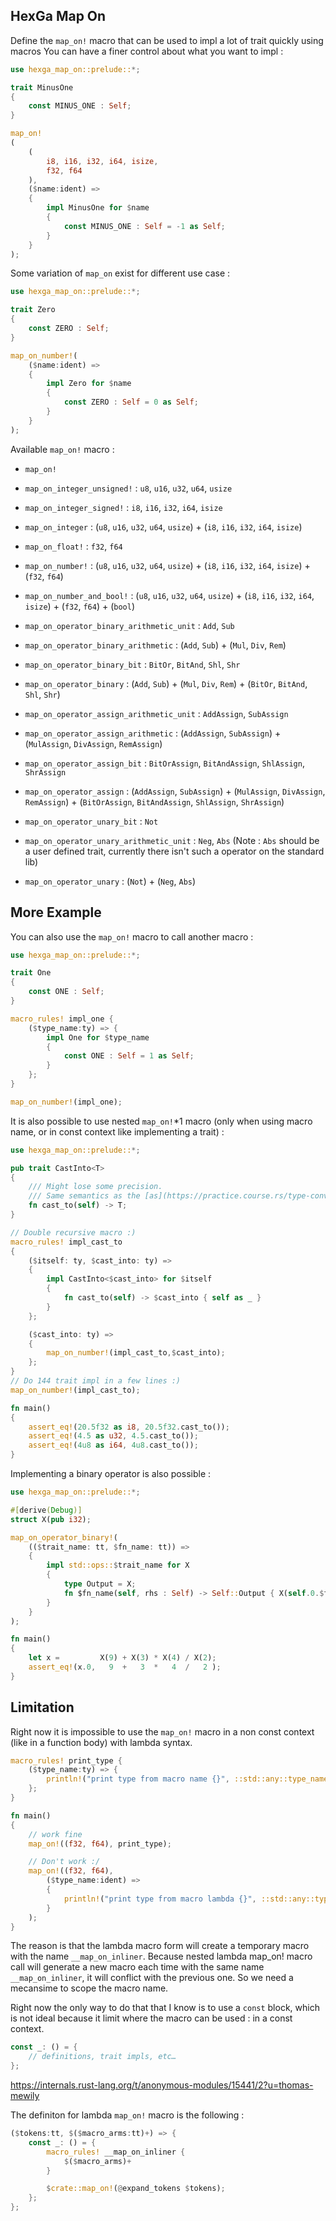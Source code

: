 ## HexGa Map On

Define the `map_on!` macro that can be used to impl a lot of trait quickly using macros
You can have a finer control about what you want to impl :

```rust
use hexga_map_on::prelude::*;

trait MinusOne
{
    const MINUS_ONE : Self;
}

map_on!
(
    (
        i8, i16, i32, i64, isize,
        f32, f64
    ), 
    ($name:ident) => 
    {
        impl MinusOne for $name
        {
            const MINUS_ONE : Self = -1 as Self;
        }
    }
);
```

Some variation of `map_on` exist for different use case :

```rust
use hexga_map_on::prelude::*;

trait Zero
{
    const ZERO : Self;
}

map_on_number!(
    ($name:ident) => 
    {
        impl Zero for $name
        {
            const ZERO : Self = 0 as Self;
        }
    }
);
```

Available `map_on!` macro :

- `map_on!`
- `map_on_integer_unsigned!` : `u8`, `u16`, `u32`, `u64`, `usize`
- `map_on_integer_signed!` : `i8`, `i16`, `i32`, `i64`, `isize`
- `map_on_integer` : (`u8`, `u16`, `u32`, `u64`, `usize`) + (`i8`, `i16`, `i32`, `i64`, `isize`)
- `map_on_float!` : `f32`, `f64`
- `map_on_number!` : (`u8`, `u16`, `u32`, `u64`, `usize`) + (`i8`, `i16`, `i32`, `i64`, `isize`) + (`f32`, `f64`)
- `map_on_number_and_bool!` : (`u8`, `u16`, `u32`, `u64`, `usize`) + (`i8`, `i16`, `i32`, `i64`, `isize`) + (`f32`, `f64`) + (`bool`)

- `map_on_operator_binary_arithmetic_unit` : `Add`, `Sub`
- `map_on_operator_binary_arithmetic` : (`Add`, `Sub`) + (`Mul`, `Div`, `Rem`)
- `map_on_operator_binary_bit` : `BitOr`, `BitAnd`, `Shl`, `Shr`
- `map_on_operator_binary` : (`Add`, `Sub`) + (`Mul`, `Div`, `Rem`) + (`BitOr`, `BitAnd`, `Shl`, `Shr`)

- `map_on_operator_assign_arithmetic_unit` : `AddAssign`, `SubAssign`
- `map_on_operator_assign_arithmetic` : (`AddAssign`, `SubAssign`) + (`MulAssign`, `DivAssign`, `RemAssign`)
- `map_on_operator_assign_bit` : `BitOrAssign`, `BitAndAssign`, `ShlAssign`, `ShrAssign`
- `map_on_operator_assign` : (`AddAssign`, `SubAssign`) + (`MulAssign`, `DivAssign`, `RemAssign`) + (`BitOrAssign`, `BitAndAssign`, `ShlAssign`, `ShrAssign`)

- `map_on_operator_unary_bit` : `Not`
- `map_on_operator_unary_arithmetic_unit` : `Neg`, `Abs` (Note : `Abs` should be a user defined trait, currently there isn't such a operator on the standard lib)
- `map_on_operator_unary` : (`Not`) + (`Neg`, `Abs`)

## More Example

You can also use the `map_on!` macro to call another macro :

```rust
use hexga_map_on::prelude::*;

trait One
{
    const ONE : Self;
}

macro_rules! impl_one {
    ($type_name:ty) => {
        impl One for $type_name
        {
            const ONE : Self = 1 as Self;
        }
    };
}

map_on_number!(impl_one);
```

It is also possible to use nested `map_on!`*1 macro (only when using macro name, or in const context like implementing a trait) :

```rust
use hexga_map_on::prelude::*;

pub trait CastInto<T>
{
    /// Might lose some precision.
    /// Same semantics as the [as](https://practice.course.rs/type-conversions/as.html) keyword: `4f32 as u64`
    fn cast_to(self) -> T;
}

// Double recursive macro :)
macro_rules! impl_cast_to 
{ 
    ($itself: ty, $cast_into: ty) => 
    { 
        impl CastInto<$cast_into> for $itself
        {
            fn cast_to(self) -> $cast_into { self as _ }
        }
    }; 

    ($cast_into: ty) => 
    {
        map_on_number!(impl_cast_to,$cast_into);
    }; 
}
// Do 144 trait impl in a few lines :) 
map_on_number!(impl_cast_to);

fn main()
{
    assert_eq!(20.5f32 as i8, 20.5f32.cast_to());
    assert_eq!(4.5 as u32, 4.5.cast_to());
    assert_eq!(4u8 as i64, 4u8.cast_to());
}
```

Implementing a binary operator is also possible :

```rust
use hexga_map_on::prelude::*;

#[derive(Debug)]
struct X(pub i32);

map_on_operator_binary!(
    (($trait_name: tt, $fn_name: tt)) => 
    {
        impl std::ops::$trait_name for X
        {
            type Output = X;
            fn $fn_name(self, rhs : Self) -> Self::Output { X(self.0.$fn_name(rhs.0)) }
        }
    }
);

fn main() 
{
    let x =         X(9) + X(3) * X(4) / X(2);
    assert_eq!(x.0,   9  +   3  *   4  /   2 );
}
```

## Limitation

Right now it is impossible to use the `map_on!` macro in a non const context (like in a function body) with lambda syntax.

```rust
macro_rules! print_type {
    ($type_name:ty) => {
        println!("print type from macro name {}", ::std::any::type_name::<$type_name>());
    };
}

fn main() 
{
    // work fine
    map_on!((f32, f64), print_type); 

    // Don't work :/
    map_on!((f32, f64),
        ($type_name:ident) => 
        {
            println!("print type from macro lambda {}", ::std::any::type_name::<$type_name>());
        }
    );
}
```

The reason is that the lambda macro form will create a temporary macro with the name `__map_on_inliner`.
Because nested lambda map_on! macro call will generate a new macro each time with the same name `__map_on_inliner`, it will conflict with the previous one.
So we need a mecansime to scope the macro name.

Right now the only way to do that that I know is to use a `const` block, which is not ideal because it limit where the macro can be used : in a const context.

```rust
const _: () = {
    // definitions, trait impls, etc…
};
```
<https://internals.rust-lang.org/t/anonymous-modules/15441/2?u=thomas-mewily>

The definiton for lambda `map_on!` macro is the following :

```rust
($tokens:tt, $($macro_arms:tt)+) => {
    const _: () = {
        macro_rules! __map_on_inliner {
            $($macro_arms)+
        }

        $crate::map_on!(@expand_tokens $tokens);
    };
};
```